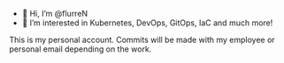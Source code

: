 - 👋 Hi, I’m @flurreN
- 👀 I’m interested in Kubernetes, DevOps, GitOps, IaC and much more!

This is my personal account. Commits will be made with my employee or personal email depending on the work.

<!---
flurreN/flurreN is a ✨ special ✨ repository because its `README.md` (this file) appears on your GitHub profile.
You can click the Preview link to take a look at your changes.
--->
